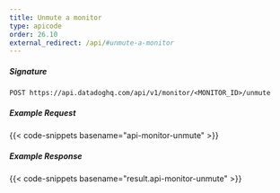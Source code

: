 ```yaml
---
title: Unmute a monitor
type: apicode
order: 26.10
external_redirect: /api/#unmute-a-monitor
---
```


##### Signature
`POST https://api.datadoghq.com/api/v1/monitor/<MONITOR_ID>/unmute`
##### Example Request
{{< code-snippets basename="api-monitor-unmute" >}}
##### Example Response
{{< code-snippets basename="result.api-monitor-unmute" >}}
